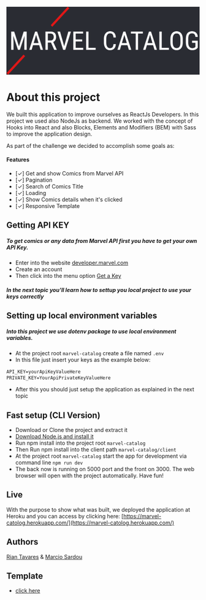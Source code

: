 <p align="center"><a href="https://marvel-catolog.herokuapp.com/" alt="Marvel Catalog"><img src="./client/src/assets/imgs/logo-bw.png"></a></p>


# About this project
We built this application to improve ourselves as ReactJs Developers. In this project we used also NodeJs as backend. We worked with the concept of Hooks into React and also Blocks, Elements and Modifiers (BEM) with Sass to improve the application design.

As part of the challenge we decided to accomplish some goals as:  

#### Features
- [✓] Get and show Comics from Marvel API 
- [✓] Pagination 
- [✓] Search of Comics Title
- [✓] Loading
- [✓] Show Comics details when it's clicked
- [✓] Responsive Template

## Getting API KEY
##### To get comics or any data from Marvel API first you have to get your own API Key.
- Enter into the website [developer.marvel.com](http://developer.marvel.com/)
- Create an account
- Then click into the menu option [Get a Key](https://developer.marvel.com/account)

##### In the next topic you'll learn how to settup you local project to use your keys correctly

## Setting up local environment variables
##### Into this project we use dotenv package to use local environment variables. 
- At the project root ```marvel-catalog``` create a file named ```.env```
- In this file just insert your keys as the example below:
```
API_KEY=yourApiKeyValueHere
PRIVATE_KEY=YourApiPrivateKeyValueHere
 ```
 - After this you should just setup the application as explained in the next topic

## Fast setup (CLI Version)
- Download or Clone the project and extract it
- [Download Node.js and install it](https://nodejs.org/en/download/)
- Run npm install into the project root ```marvel-catalog``` 
- Then Run npm install into the client path ```marvel-catalog/client``` 
- At the project root ```marvel-catalog``` start the app for development via command line ```npm run dev``` 
- The back now is running on 5000 port and the front on 3000. The web browser will open with the project automatically. Have fun! 

## Live

With the purpose to show what was built, we deployed the application at Heroku and you can access by clicking here: [https://marvel-catolog.herokuapp.com/](https://marvel-catolog.herokuapp.com/)


## Authors

[Rian Tavares](https://riantavares.github.io/) & [Marcio Sardou](https://www.linkedin.com/in/marcio-sardou-262b84149/)


## Template

- [click here](https://xd.adobe.com/spec/37b2437b-c18e-4ab5-696d-60903eb2615c-4183/)  